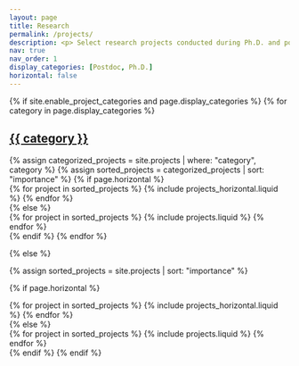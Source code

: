 ```yaml
---
layout: page
title: Research
permalink: /projects/
description: <p> Select research projects conducted during Ph.D. and postdoctoral studies <br> highlighting experience in the following&#58;</p> <ul>   <li>Scientific software development & High-performance computing <ul><li>using message passing interface <u>(MPI), GPU, C++, Python</u> for analysis</li> <li><u>scaling, profiling, and performance optimization</u> strategies</li> </ul></li>    <li>Quantum and classical charge transport in the next-generation transistors<ul><li>nonequilibrium Green's function (<u>NEGF</u>) method for electrons and phonons</li> <li>electrostatics with <u>embedded boundaries</u></li> <li>parallel <u>matrix-based algorithms</u> using MPI, GPU, and the AMReX library</li></ul></li> <li> Kinetic transport in high temperature gas dynamics <ul> <li> direct simulation Monte Carlo (<u>DSMC</u>) method</li> <li>modeling of shock-wave/boundary-layer interactions (<u>SWBLI</u>)</li> <li>adaptive mesh refinement (<u>AMR</u>) of octree grids with <u>embedded boundaries</u></li> <li> parallel <u>statistical algorithms</u></li></ul></li> <li> Data-driven methods and stability theory for modal analysis in fluid dynamics <ul><li><u>generalized eigenvalue problems</u> arising from linear stability analysis</li> <li>parallel <u>communication-reducing algorithms</u> for proper-orthogonal and dynamic-mode decomposition</li> </ul> </li> </ul>
nav: true
nav_order: 1
display_categories: [Postdoc, Ph.D.]
horizontal: false
---
```


<!-- pages/projects.md -->
<div class="projects">
{% if site.enable_project_categories and page.display_categories %}
  <!-- Display categorized projects -->
  {% for category in page.display_categories %}
  <a id="{{ category }}" href=".#{{ category }}">
    <h2 class="category">{{ category }}</h2>
  </a>
  {% assign categorized_projects = site.projects | where: "category", category %}
  {% assign sorted_projects = categorized_projects | sort: "importance" %}
  <!-- Generate cards for each project -->
  {% if page.horizontal %}
  <div class="container">
    <div class="row row-cols-2">
    {% for project in sorted_projects %}
      {% include projects_horizontal.liquid %}
    {% endfor %}
    </div>
  </div>
  {% else %}
  <div class="grid">
    {% for project in sorted_projects %}
      {% include projects.liquid %}
    {% endfor %}
  </div>
  {% endif %}
  {% endfor %}

{% else %}

<!-- Display projects without categories -->

{% assign sorted_projects = site.projects | sort: "importance" %}

  <!-- Generate cards for each project -->

{% if page.horizontal %}

  <div class="container">
    <div class="row row-cols-2">
    {% for project in sorted_projects %}
      {% include projects_horizontal.liquid %}
    {% endfor %}
    </div>
  </div>
  {% else %}
  <div class="grid">
    {% for project in sorted_projects %}
      {% include projects.liquid %}
    {% endfor %}
  </div>
  {% endif %}
{% endif %}
</div>
